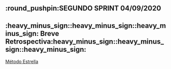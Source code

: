 
<h2>:round_pushpin:SEGUNDO SPRINT 04/09/2020</h2>

<h2>:heavy_minus_sign::heavy_minus_sign::heavy_minus_sign: Breve Retrospectiva:heavy_minus_sign::heavy_minus_sign::heavy_minus_sign:</h2>
 <a href="probar-archivos/Retro.png">Método Estrella</a>



<a href="https://www.google.com/"></a>


 
